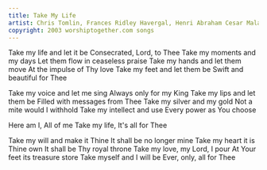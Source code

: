 ```yaml
---
title: Take My Life
artist: Chris Tomlin, Frances Ridley Havergal, Henri Abraham Cesar Malan, Louie Giglio
copyright: 2003 worshiptogether.com songs
---
```


Take my life and let it be
Consecrated, Lord, to Thee
Take my moments and my days
Let them flow in ceaseless praise
Take my hands and let them move
At the impulse of Thy love
Take my feet and let them be
Swift and beautiful for Thee

Take my voice and let me sing
Always only for my King
Take my lips and let them be
Filled with messages from Thee
Take my silver and my gold
Not a mite would I withhold
Take my intellect and use
Every power as You choose

Here am I, All of me
Take my life, It's all for Thee

Take my will and make it Thine
It shall be no longer mine
Take my heart it is Thine own
It shall be Thy royal throne
Take my love, my Lord, I pour
At Your feet its treasure store
Take myself and I will be
Ever, only, all for Thee




